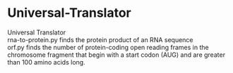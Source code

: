 # Universal-Translator
Universal Translator<br>
rna-to-protein.py finds the protein product of an RNA sequence<br>
orf.py finds the number of protein-coding open reading frames in the chromosome fragment that begin with a start codon (AUG) and are greater than 100 amino acids long.
